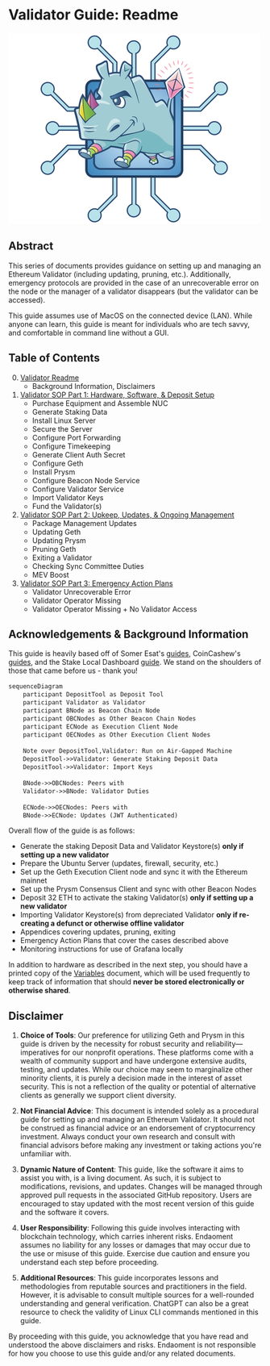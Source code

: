 # Validator Guide: Readme

![Praise Leslie](.imgs/leslie.png)

## Abstract

This series of documents provides guidance on setting up and managing an Ethereum Validator (including updating, pruning, etc.). Additionally, emergency protocols are provided in the case of an unrecoverable error on the node or the manager of a validator disappears (but the validator can be accessed).

This guide assumes use of MacOS on the connected device (LAN). While anyone can learn, this guide is meant for individuals who are tech savvy, and comfortable in command line without a GUI.

## Table of Contents

0. [Validator Readme](./README.md)
   - Background Information, Disclaimers
1. [Validator SOP Part 1: Hardware, Software, & Deposit Setup](./validator-sop-part1-setup.md)
   - Purchase Equipment and Assemble NUC
   - Generate Staking Data
   - Install Linux Server
   - Secure the Server
   - Configure Port Forwarding
   - Configure Timekeeping
   - Generate Client Auth Secret
   - Configure Geth
   - Install Prysm
   - Configure Beacon Node Service
   - Configure Validator Service
   - Import Validator Keys
   - Fund the Validator(s)
2. [Validator SOP Part 2: Upkeep, Updates, & Ongoing Management](./validator-sop-part2-upkeep.md)
   - Package Management Updates
   - Updating Geth
   - Updating Prysm
   - Pruning Geth
   - Exiting a Validator
   - Checking Sync Committee Duties
   - MEV Boost
3. [Validator SOP Part 3: Emergency Action Plans](./validator-sop-part3-emergency.md)
   - Validator Unrecoverable Error
   - Validator Operator Missing
   - Validator Operator Missing + No Validator Access

## Acknowledgements & Background Information

This guide is heavily based off of Somer Esat's [guides](https://someresat.medium.com), CoinCashew's [guides](https://www.google.com/url?sa=t&rct=j&q=&esrc=s&source=web&cd=&ved=2ahUKEwjxvYzFvZmCAxWhD1kFHcQiAH0QFnoECBQQAQ&url=https%3A%2F%2Fwww.coincashew.com%2Fcoins%2Foverview-eth%2Fguide-or-how-to-setup-a-validator-on-eth2-mainnet&usg=AOvVaw1dMCm5BKdKm5z7JoK1TDtD&opi=89978449), and the Stake Local Dashboard [guide](https://docs.stakelocal.io). We stand on the shoulders of those that came before us - thank you!

```mermaid
sequenceDiagram
    participant DepositTool as Deposit Tool
    participant Validator as Validator
    participant BNode as Beacon Chain Node
    participant OBCNodes as Other Beacon Chain Nodes
    participant ECNode as Execution Client Node
    participant OECNodes as Other Execution Client Nodes

    Note over DepositTool,Validator: Run on Air-Gapped Machine
    DepositTool->>Validator: Generate Staking Deposit Data
    DepositTool->>Validator: Import Keys

    BNode->>OBCNodes: Peers with
    Validator->>BNode: Validator Duties

    ECNode->>OECNodes: Peers with
    BNode->>ECNode: Updates (JWT Authenticated)
```

Overall flow of the guide is as follows:

- Generate the staking Deposit Data and Validator Keystore(s) **only if setting up a new validator**
- Prepare the Ubuntu Server (updates, firewall, security, etc.)
- Set up the Geth Execution Client node and sync it with the Ethereum mainnet
- Set up the Prysm Consensus Client and sync with other Beacon Nodes
- Deposit 32 ETH to activate the staking Validator(s) **only if setting up a new validator**
- Importing Validator Keystore(s) from depreciated Validator **only if re-creating a defunct or otherwise offline validator**
- Appendices covering updates, pruning, exiting
- Emergency Action Plans that cover the cases described above
- Monitoring instructions for use of Grafana locally

In addition to hardware as described in the next step, you should have a printed copy of the [Variables](.imgs/variables.xlsx) document, which will be used frequently to keep track of information that should **never be stored electronically or otherwise shared**.

## Disclaimer

1. **Choice of Tools**: Our preference for utilizing Geth and Prysm in this guide is driven by the necessity for robust security and reliability—imperatives for our nonprofit operations. These platforms come with a wealth of community support and have undergone extensive audits, testing, and updates. While our choice may seem to marginalize other minority clients, it is purely a decision made in the interest of asset security. This is not a reflection of the quality or potential of alternative clients as generally we support client diversity.

2. **Not Financial Advice**: This document is intended solely as a procedural guide for setting up and managing an Ethereum Validator. It should not be construed as financial advice or an endorsement of cryptocurrency investment. Always conduct your own research and consult with financial advisors before making any investment or taking actions you're unfamiliar with.

3. **Dynamic Nature of Content**: This guide, like the software it aims to assist you with, is a living document. As such, it is subject to modifications, revisions, and updates. Changes will be managed through approved pull requests in the associated GitHub repository. Users are encouraged to stay updated with the most recent version of this guide and the software it covers.

4. **User Responsibility**: Following this guide involves interacting with blockchain technology, which carries inherent risks. Endaoment assumes no liability for any losses or damages that may occur due to the use or misuse of this guide. Exercise due caution and ensure you understand each step before proceeding.

5. **Additional Resources**: This guide incorporates lessons and methodologies from reputable sources and practitioners in the field. However, it is advisable to consult multiple sources for a well-rounded understanding and general verification. ChatGPT can also be a great resource to check the validity of Linux CLI commands mentioned in this guide.

By proceeding with this guide, you acknowledge that you have read and understood the above disclaimers and risks. Endaoment is not responsible for how you choose to use this guide and/or any related documents.
